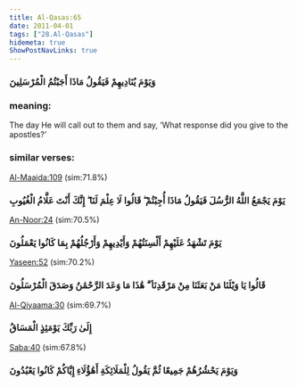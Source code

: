 ```yaml
---
title: Al-Qasas:65
date: 2011-04-01
tags: ["28.Al-Qasas"]
hidemeta: true 
ShowPostNavLinks: true 
---
```

### وَيَوْمَ يُنَادِيهِمْ فَيَقُولُ مَاذَا أَجَبْتُمُ الْمُرْسَلِينَ
### meaning: 
The day He will call out to them and say, ‘What response did you give to the apostles?’
### similar verses: 

[Al-Maaida:109](/5/109) (sim:71.8%)

### يَوْمَ يَجْمَعُ اللَّهُ الرُّسُلَ فَيَقُولُ مَاذَا أُجِبْتُمْ ۖ قَالُوا لَا عِلْمَ لَنَا ۖ إِنَّكَ أَنْتَ عَلَّامُ الْغُيُوبِ

[An-Noor:24](/24/24) (sim:70.5%)

### يَوْمَ تَشْهَدُ عَلَيْهِمْ أَلْسِنَتُهُمْ وَأَيْدِيهِمْ وَأَرْجُلُهُمْ بِمَا كَانُوا يَعْمَلُونَ

[Yaseen:52](/36/52) (sim:70.2%)

### قَالُوا يَا وَيْلَنَا مَنْ بَعَثَنَا مِنْ مَرْقَدِنَا ۜ ۗ هَٰذَا مَا وَعَدَ الرَّحْمَٰنُ وَصَدَقَ الْمُرْسَلُونَ

[Al-Qiyaama:30](/75/30) (sim:69.7%)

### إِلَىٰ رَبِّكَ يَوْمَئِذٍ الْمَسَاقُ

[Saba:40](/34/40) (sim:67.8%)

### وَيَوْمَ يَحْشُرُهُمْ جَمِيعًا ثُمَّ يَقُولُ لِلْمَلَائِكَةِ أَهَٰؤُلَاءِ إِيَّاكُمْ كَانُوا يَعْبُدُونَ
